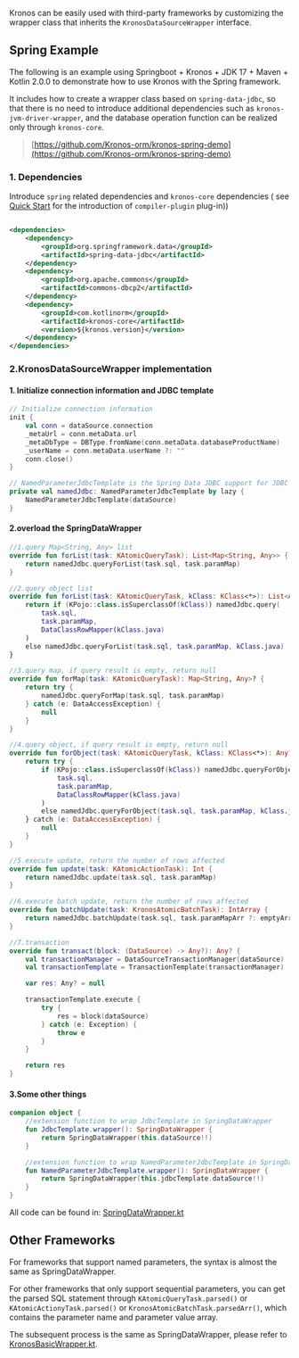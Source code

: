 Kronos can be easily used with third-party frameworks by customizing the wrapper class that inherits
the `KronosDataSourceWrapper` interface.

## Spring Example

The following is an example using Springboot + Kronos + JDK 17 + Maven + Kotlin 2.0.0 to demonstrate how to use Kronos
with the Spring framework.

It includes how to create a wrapper class based on `spring-data-jdbc`, so that there is no need to introduce additional
dependencies such as `kronos-jvm-driver-wrapper`, and the database operation function can be realized only
through `kronos-core`.

> [https://github.com/Kronos-orm/kronos-spring-demo](https://github.com/Kronos-orm/kronos-spring-demo)

### 1. Dependencies

Introduce `spring` related dependencies and `kronos-core` dependencies (
see [Quick Start](/documentation/en/getting-started/quick-start) for the introduction of `compiler-plugin` plug-in))

```xml

<dependencies>
    <dependency>
        <groupId>org.springframework.data</groupId>
        <artifactId>spring-data-jdbc</artifactId>
    </dependency>
    <dependency>
        <groupId>org.apache.commons</groupId>
        <artifactId>commons-dbcp2</artifactId>
    </dependency>
    <dependency>
        <groupId>com.kotlinorm</groupId>
        <artifactId>kronos-core</artifactId>
        <version>${kronos.version}</version>
    </dependency>
</dependencies> 
``` 

### 2.KronosDataSourceWrapper implementation

#### 1. Initialize connection information and JDBC template

```kotlin
// Initialize connection information
init {
    val conn = dataSource.connection
    _metaUrl = conn.metaData.url
    _metaDbType = DBType.fromName(conn.metaData.databaseProductName)
    _userName = conn.metaData.userName ?: ""
    conn.close()
}

// NamedParameterJdbcTemplate is the Spring Data JDBC support for JDBC commands, which supports named parameters
private val namedJdbc: NamedParameterJdbcTemplate by lazy {
    NamedParameterJdbcTemplate(dataSource)
}

```

#### 2.overload the SpringDataWrapper

```kotlin
//1.query Map<String, Any> list
override fun forList(task: KAtomicQueryTask): List<Map<String, Any>> {
    return namedJdbc.queryForList(task.sql, task.paramMap)
}

//2.query object list
override fun forList(task: KAtomicQueryTask, kClass: KClass<*>): List<Any> {
    return if (KPojo::class.isSuperclassOf(kClass)) namedJdbc.query(
        task.sql,
        task.paramMap,
        DataClassRowMapper(kClass.java)
    )
    else namedJdbc.queryForList(task.sql, task.paramMap, kClass.java)
}

//3.query map, if query result is empty, return null
override fun forMap(task: KAtomicQueryTask): Map<String, Any>? {
    return try {
        namedJdbc.queryForMap(task.sql, task.paramMap)
    } catch (e: DataAccessException) {
        null
    }
}

//4.query object, if query result is empty, return null
override fun forObject(task: KAtomicQueryTask, kClass: KClass<*>): Any? {
    return try {
        if (KPojo::class.isSuperclassOf(kClass)) namedJdbc.queryForObject(
            task.sql,
            task.paramMap,
            DataClassRowMapper(kClass.java)
        )
        else namedJdbc.queryForObject(task.sql, task.paramMap, kClass.java)
    } catch (e: DataAccessException) {
        null
    }
}

//5.execute update, return the number of rows affected
override fun update(task: KAtomicActionTask): Int {
    return namedJdbc.update(task.sql, task.paramMap)
}

//6.execute batch update, return the number of rows affected
override fun batchUpdate(task: KronosAtomicBatchTask): IntArray {
    return namedJdbc.batchUpdate(task.sql, task.paramMapArr ?: emptyArray())
}

//7.transaction
override fun transact(block: (DataSource) -> Any?): Any? {
    val transactionManager = DataSourceTransactionManager(dataSource)
    val transactionTemplate = TransactionTemplate(transactionManager)

    var res: Any? = null

    transactionTemplate.execute {
        try {
            res = block(dataSource)
        } catch (e: Exception) {
            throw e
        }
    }

    return res
}
```

#### 3.Some other things

```kotlin
companion object {
    //extension function to wrap JdbcTemplate in SpringDataWrapper
    fun JdbcTemplate.wrapper(): SpringDataWrapper {
        return SpringDataWrapper(this.dataSource!!)
    }

    //extension function to wrap NamedParameterJdbcTemplate in SpringDataWrapper
    fun NamedParameterJdbcTemplate.wrapper(): SpringDataWrapper {
        return SpringDataWrapper(this.jdbcTemplate.dataSource!!)
    }
}
```

All code can be found in:
[SpringDataWrapper.kt](https://github.com/Kronos-orm/kronos-spring-demo/blob/main/src/main/kotlin/com/kotlinorm/kronosSpringDemo/controller/SpringDataWrapper.kt)

## Other Frameworks

For frameworks that support named parameters, the syntax is almost the same as SpringDataWrapper.

For other frameworks that only support sequential parameters, you can get the parsed SQL statement through `KAtomicQueryTask.parsed()` or `KAtomicActionyTask.parsed()` or `KronosAtomicBatchTask.parsedArr()`, which contains the parameter name and parameter value array.

The subsequent process is the same as SpringDataWrapper, please refer to [KronosBasicWrapper.kt](https://github.com/Kronos-orm/Kronos-orm/blob/main/kronos-jvm-driver-wrapper/src/main/kotlin/com/kotlinorm/KronosBasicWrapper.kt).
